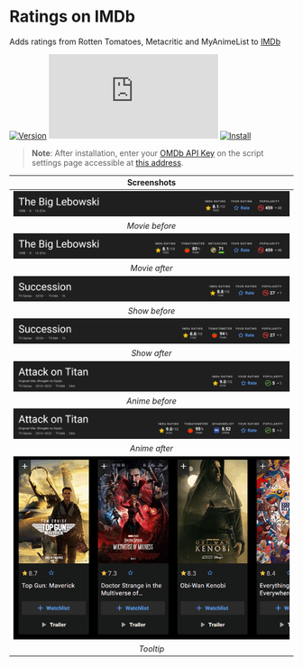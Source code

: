 # Ratings on IMDb

Adds ratings from Rotten Tomatoes, Metacritic and MyAnimeList to [IMDb][imdb-link]

[![Version][version-badge]][link] [![Size][size-badge]][link] [![Install][install-badge]][download-link]

>**Note**: After installation, enter your [OMDb API Key][omdb-api] on the script settings page accessible at [this address][settings-link].

|           Screenshots            |
| :------------------------------: |
| [![Before][screenshot-1]][link]  |
|          _Movie before_          |
|  [![After][screenshot-2]][link]  |
|          _Movie after_           |
| [![Before][screenshot-3]][link]  |
|          _Show before_           |
|  [![After][screenshot-4]][link]  |
|           _Show after_           |
| [![Before][screenshot-5]][link]  |
|          _Anime before_          |
|  [![After][screenshot-6]][link]  |
|          _Anime after_           |
| [![Tooltip][screenshot-7]][link] |
|            _Tooltip_             |

[link]: #ratings-on-imdb
[imdb-link]: https://www.imdb.com/
[omdb-api]: https://www.omdbapi.com/apikey.aspx
[settings-link]: https://www.imdb.com/settings/

[version-badge]: https://flat.badgen.net/runkit/iFelix18/version/Userscripts/ratings-on-imdb
[size-badge]: https://flat.badgen.net/badgesize/normal/iFelix18/Userscripts/master/userscripts/ratings-on-imdb.user.js
[install-badge]: https://flat.badgen.net/badge/install%20directly%20from/jsDelivr/blue "Click here!"

[download-link]: https://cdn.jsdelivr.net/gh/iFelix18/Userscripts@master/userscripts/ratings-on-imdb.user.js "Click here!"

[screenshot-1]: https://github.com/iFelix18/Userscripts/blob/master/userscripts/docs/screenshots/ratings-on-imdb_movie-before.png?raw=true "Before"
[screenshot-2]: https://github.com/iFelix18/Userscripts/blob/master/userscripts/docs/screenshots/ratings-on-imdb_movie-after.png?raw=true "After"
[screenshot-3]: https://github.com/iFelix18/Userscripts/blob/master/userscripts/docs/screenshots/ratings-on-imdb_show-before.png?raw=true "Before"
[screenshot-4]: https://github.com/iFelix18/Userscripts/blob/master/userscripts/docs/screenshots/ratings-on-imdb_show-after.png?raw=true "After"
[screenshot-5]: https://github.com/iFelix18/Userscripts/blob/master/userscripts/docs/screenshots/ratings-on-imdb_anime-before.png?raw=true "Before"
[screenshot-6]: https://github.com/iFelix18/Userscripts/blob/master/userscripts/docs/screenshots/ratings-on-imdb_anime-after.png?raw=true "After"
[screenshot-7]: https://github.com/iFelix18/Userscripts/blob/master/userscripts/docs/screenshots/ratings-on-imdb_tooltip.gif?raw=true "Tooltip"
